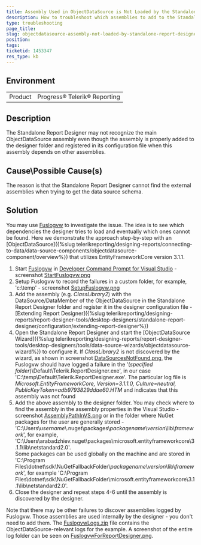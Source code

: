 ```yaml
---
title: Assembly Used in ObjectDataSource is Not Loaded by the Standalone Report Designer
description: How to troubleshoot which assemblies to add to the Standalone Report Designer folder when an ObjectDataSource assembly types are missing in the wizard.
type: troubleshooting
page_title: 
slug: objectdatasource-assembly-not-loaded-by-standalone-report-designer
position: 
tags: 
ticketid: 1453347
res_type: kb
---
```


## Environment
<table>
	<tbody>
		<tr>
			<td>Product</td>
			<td>Progress® Telerik® Reporting</td>
		</tr>
	</tbody>
</table>


## Description
The Standalone Report Designer may not recognize the main ObjectDataSource assembly even though the assembly is properly added to the designer folder and registered in its configuration file when this assembly depends on other assemblies.

## Cause\Possible Cause(s)
The reason is that the Standalone Report Designer cannot find the external assemblies when trying to get the data source schema.

## Solution
You may use [Fuslogvw](https://docs.microsoft.com/en-us/dotnet/framework/tools/fuslogvw-exe-assembly-binding-log-viewer) to investigate the issue. The idea is to see which dependencies the designer tries to load and eventually which ones cannot be found. 
Here we demonstrate the approach step-by-step with an [ObjectDataSource]({%slug telerikreporting/designing-reports/connecting-to-data/data-source-components/objectdatasource-component/overview%}) that utilizes EntityFrameworkCore version 3.1.1.

1. Start [Fuslogvw](https://techcommunity.microsoft.com/t5/iis-support-blog/fusion-log-viewer-fuslogvw-exe/ba-p/784396) in [Developer Command Prompt for Visual Studio](https://docs.microsoft.com/en-us/dotnet/framework/tools/developer-command-prompt-for-vs) - screenshot [StartFuslogvw.png](https://www.telerik.com/docs/default-source/knowledgebasearticleattachments/reporting/startfuslogvw.png?sfvrsn=e57b63f_2)
2. Setup Fuslogvw to record the failures in a custom folder, for example, 'c:\temp' - screenshot [SetupFuslogvw.png](https://www.telerik.com/docs/default-source/knowledgebasearticleattachments/reporting/setupfuslogvw.png?sfvrsn=d915da24_2)
3. Add the assembly (e.g. _ClassLibrary2_) with the DataSource/DataMember of the ObjectDataSource in the Standalone Report Designer folder and register it in the designer configuration file - [Extending Report Designer]({%slug telerikreporting/designing-reports/report-designer-tools/desktop-designers/standalone-report-designer/configuration/extending-report-designer%})
4. Open the Standalone Report Designer and start the [ObjectDataSource Wizard]({%slug telerikreporting/designing-reports/report-designer-tools/desktop-designers/tools/data-source-wizards/objectdatasource-wizard%}) to configure it. If _ClassLibrary2_ is not discovered by the wizard, as shown in screenshot [DataSourcesNotFound.png](https://www.telerik.com/docs/default-source/knowledgebasearticleattachments/reporting/datasourcesnotfound.png?sfvrsn=9efca29c_2), the Fuslogvw should have logged a failure in the '(_specified folder_)\Default\Telerik.ReportDesigner.exe', in our case 'C:\temp\Default\Telerik.ReportDesigner.exe'. The particular log file is _Microsoft.EntityFrameworkCore, Version=3.1.1.0, Culture=neutral, PublicKeyToken=adb9793829ddae60.HTM_ and indicates that this assembly was not found
5. Add the above assembly to the designer folder. You may check where to find the assembly in the assembly properties in the Visual Studio -  screenshot [AssemblyPathInVS.png](https://www.telerik.com/docs/default-source/knowledgebasearticleattachments/reporting/assemblypathinvs.png?sfvrsn=403c4748_2) or in the folder where NuGet packages for the user are generally stored - 'C:\Users\\_username_\\.nuget\\packages\\_packagename_\\_version_\\lib\\_framework_', for example, 'C:\Users\arabadzhiev\.nuget\packages\microsoft.entityframeworkcore\3.1.1\lib\netstandard2.0'.  
Some packages can be used globally on the machine and are stored in 'C:\Program Files\dotnet\sdk\NuGetFallbackFolder\\_packagename_\\_version_\\lib\\_framework_', for example 'C:\Program Files\dotnet\sdk\NuGetFallbackFolder\microsoft.entityframeworkcore\3.1.1\lib\netstandard2.0'.
6. Close the designer and repeat steps 4-6 until the assembly is discovered by the designer.

Note that there may be other failures to discover assemblies logged by Fuslogvw. Those assemblies are used internally by the designer - you don't need to add them. The [FuslogvwLogs.zip](https://www.telerik.com/docs/default-source/knowledgebasearticleattachments/reporting/fuslogvwlogs.zip?sfvrsn=cfa37cc5_2) file contains the ObjectDataSource-relevant logs for the example. A screenshot of the entire log folder can be seen on [FuslogvwForReportDesigner.png](https://www.telerik.com/docs/default-source/knowledgebasearticleattachments/reporting/fuslogvwforreportdesigner.png?sfvrsn=43802be5_2).

